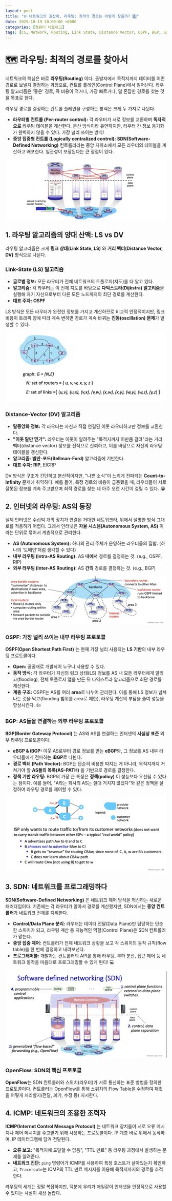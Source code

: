 ```yaml
---
layout: post
title: "🌐 네트워크의 길잡이, 라우팅: 최적의 경로는 어떻게 찾을까? 8️⃣"
date: 2025-10-19 20:00:00 +0900
categories: [컴퓨터 네트워크]
tags: [CS, Network, Routing, Link State, Distance Vector, OSPF, BGP, SDN, ICMP]
---
```


# 🗺️ 라우팅: 최적의 경로를 찾아서

네트워크의 핵심은 바로 **라우팅(Routing)** 이다. 출발지에서 목적지까지 데이터를 어떤 경로로 보낼지 결정하는 과정으로, 컨트롤 플레인(Control Plane)에서 일어난다. 라우팅 알고리즘은 '좋은' 경로, 즉 비용이 적거나, 가장 빠르거나, 덜 혼잡한 경로를 찾는 것을 목표로 한다.

라우팅 경로를 결정하는 컨트롤 플레인을 구성하는 방식은 크게 두 가지로 나뉜다.

- **라우터별 컨트롤 (Per-router control):** 각 라우터가 서로 정보를 교환하며 **독자적으로** 라우팅 테이블을 계산한다. 분산 방식이라 유연하지만, 라우터 간 정보 동기화가 완벽하지 않을 수 있다. 가장 널리 쓰이는 방식!
- **중앙 집중형 컨트롤 (Logically centralized control):** **SDN(Software-Defined Networking)** 컨트롤러라는 중앙 지휘소에서 모든 라우터의 테이블을 계산하고 배포한다. 일관성이 보장된다는 큰 장점이 있다.

![Untitled](https://raw.githubusercontent.com/HxWOO/HxWOO.github.io/master/assets/images/computer_network_8/Untitled.png)

## 1. 라우팅 알고리즘의 양대 산맥: LS vs DV

라우팅 알고리즘은 크게 **링크 상태(Link State, LS)** 와 **거리 벡터(Distance Vector, DV)** 방식으로 나뉜다.

### Link-State (LS) 알고리즘

- **글로벌 정보:** 모든 라우터가 전체 네트워크의 토폴로지(지도)를 다 알고 있다.
- **알고리즘:** 각 라우터는 이 전체 지도를 바탕으로 **다익스트라(Dijkstra) 알고리즘**을 실행해 자기 자신으로부터 다른 모든 노드까지의 최단 경로를 계산한다.
- **대표 주자:** **OSPF**

LS 방식은 모든 라우터가 완전한 정보를 가지고 계산하므로 비교적 안정적이지만, 링크 비용이 트래픽 양에 따라 계속 변하면 경로가 계속 바뀌는 **진동(oscillation) 문제**가 발생할 수 있다.

![Untitled](https://raw.githubusercontent.com/HxWOO/HxWOO.github.io/master/assets/images/computer_network_8/Untitled%202.png)

### Distance-Vector (DV) 알고리즘

- **탈중앙화 정보:** 각 라우터는 자신과 직접 연결된 이웃 라우터하고만 정보를 교환한다.
- **"이웃 말만 믿기":** 라우터는 이웃이 알려주는 "목적지까지 이만큼 걸려"라는 거리 벡터(distance vector) 정보를 전적으로 신뢰하고, 이를 바탕으로 자신의 라우팅 테이블을 갱신한다.
- **알고리즘:** **벨만-포드(Bellman-Ford)** 알고리즘에 기반한다.
- **대표 주자:** **RIP**, EIGRP

DV 방식은 구조가 간단하고 분산적이지만, "나쁜 소식"이 느리게 전파되는 **Count-to-Infinity** 문제에 취약하다. 예를 들어, 특정 경로의 비용이 급증했을 때, 라우터들이 서로 잘못된 정보를 계속 주고받으며 최적 경로를 찾는 데 아주 오랜 시간이 걸릴 수 있다. 😭

## 2. 인터넷의 라우팅: AS의 등장

실제 인터넷은 수십억 개의 장치가 연결된 거대한 네트워크라, 위에서 설명한 방식 그대로를 적용하기 어렵다. 그래서 인터넷은 **자율 시스템(Autonomous System, AS)** 이라는 단위로 묶어서 계층적으로 관리한다.

- **AS (Autonomous System):** 하나의 관리 주체가 운영하는 라우터들의 집합. (하나의 '도메인'처럼 생각할 수 있다)
- **내부 라우팅 (Intra-AS Routing):** AS **내에서** 경로를 결정하는 것. (e.g., OSPF, RIP)
- **외부 라우팅 (Inter-AS Routing):** AS **간의** 경로를 결정하는 것. (e.g., BGP)

![Untitled](https://raw.githubusercontent.com/HxWOO/HxWOO.github.io/master/assets/images/computer_network_8/Untitled%205.png)

### OSPF: 가장 널리 쓰이는 내부 라우팅 프로토콜

**OSPF(Open Shortest Path First)** 는 현재 가장 널리 사용되는 **LS 기반**의 내부 라우팅 프로토콜이다.

- **Open:** 공공재로 개발되어 누구나 사용할 수 있다.
- **동작 방식:** 각 라우터가 자신의 링크 상태(LS) 정보를 AS 내 모든 라우터에게 알리고(flooding), 전체 토폴로지 맵을 만든 뒤 다익스트라 알고리즘으로 최단 경로를 계산한다.
- **계층 구조:** OSPF는 AS를 여러 **area**로 나누어 관리한다. 이를 통해 LS 정보가 넘쳐나는 것을 막고(flooding 범위를 area로 제한), 라우팅 계산의 부담을 줄여 성능을 향상시킨다. 👍

### BGP: AS들을 연결하는 외부 라우팅 프로토콜

**BGP(Border Gateway Protocol)** 는 AS와 AS를 연결하는 인터넷의 **사실상 표준** 외부 라우팅 프로토콜이다.

- **eBGP & iBGP:** 이웃 AS로부터 경로 정보를 받는 **eBGP**와, 그 정보를 AS 내부 라우터들에게 전파하는 **iBGP**로 나뉜다.
- **경로 벡터 (Path Vector):** BGP는 단순히 비용만 따지는 게 아니라, 목적지까지 거쳐가야 할 **AS들의 목록(AS-PATH)** 을 기반으로 경로를 결정한다.
- **정책 기반 라우팅:** BGP의 가장 큰 특징은 **정책(policy)** 이 성능보다 우선될 수 있다는 점이다. 예를 들어, "A라는 회사의 AS는 절대 거치지 않겠다"와 같은 정책을 설정하여 라우팅 경로를 제어할 수 있다.

![Untitled](https://raw.githubusercontent.com/HxWOO/HxWOO.github.io/master/assets/images/computer_network_8/Untitled%207.png)

## 3. SDN: 네트워크를 프로그래밍하다

**SDN(Software-Defined Networking)** 은 네트워크 제어 방식을 혁신하는 새로운 패러다임이다. 기존에는 각 라우터가 알아서 경로를 계산했지만, SDN에서는 **중앙 컨트롤러**가 네트워크 전체를 지휘한다.

- **Control/Data Plane 분리:** 라우터는 데이터 전달(Data Plane)만 담당하는 단순한 스위치가 되고, 라우팅 계산 등 지능적인 역할(Control Plane)은 SDN 컨트롤러가 맡는다.
- **중앙 집중 제어:** 컨트롤러가 전체 네트워크 상황을 보고 각 스위치의 동작 규칙(flow table)을 한 번에 결정하고 내려보낸다.
- **프로그래머블:** 개발자는 컨트롤러의 API를 통해 라우팅, 부하 분산, 접근 제어 등 네트워크 동작을 마음대로 프로그래밍할 수 있게 된다! 💻

![Untitled](https://raw.githubusercontent.com/HxWOO/HxWOO.github.io/master/assets/images/computer_network_8/Untitled%209.png)

### OpenFlow: SDN의 핵심 프로토콜

**OpenFlow**는 SDN 컨트롤러와 스위치(라우터)가 서로 통신하는 표준 방법을 정의한 프로토콜이다. 컨트롤러는 OpenFlow를 통해 스위치의 Flow Table을 수정하여 패킷을 어떻게 처리할지(전달, 폐기, 수정 등) 지시한다.

## 4. ICMP: 네트워크의 조용한 조력자

**ICMP(Internet Control Message Protocol)** 는 네트워크 장치들이 서로 오류 메시지나 제어 메시지를 주고받기 위해 사용하는 프로토콜이다. IP 계층 바로 위에서 동작하며, IP 데이터그램에 담겨 전달된다.

- **오류 보고:** "목적지에 도달할 수 없음", "TTL 만료" 등 라우팅 과정에서 발생하는 문제를 알려준다.
- **네트워크 진단:** `ping` 명령어가 ICMP를 사용하여 특정 호스트가 살아있는지 확인하고, `Traceroute`는 ICMP의 TTL 만료 메시지를 이용해 목적지까지의 경로를 추적한다.

라우팅의 세계는 정말 복잡하지만, 덕분에 우리가 매일같이 인터넷을 안정적으로 사용할 수 있다는 사실이 새삼 놀랍다.
